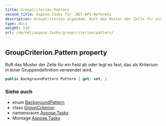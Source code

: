 ```yaml
---
title: GroupCriterion.Pattern
second_title: Aspose.Tasks für .NET-API-Referenz
description: GroupCriterion eigendom. Ruft das Muster der Zelle für ein Feld ab oder legt es fest das als Kriterium in einer Gruppendefinition verwendet wird.
type: docs
weight: 110
url: /de/net/aspose.tasks/groupcriterion/pattern/
---
```

## GroupCriterion.Pattern property

Ruft das Muster der Zelle für ein Feld ab oder legt es fest, das als Kriterium in einer Gruppendefinition verwendet wird.

```csharp
public BackgroundPattern Pattern { get; set; }
```

### Siehe auch

* enum [BackgroundPattern](../../backgroundpattern/)
* class [GroupCriterion](../)
* namensraum [Aspose.Tasks](../../groupcriterion/)
* Montage [Aspose.Tasks](../../../)


